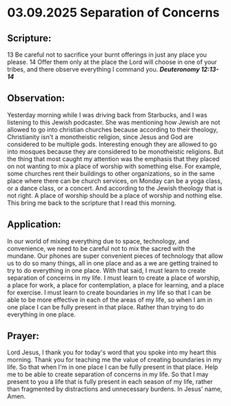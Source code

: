 # 03.09.2025 Separation of Concerns

## Scripture:
13 Be careful not to sacrifice your burnt offerings in just any place you please. 
14 Offer them only at the place the Lord will choose in one of your tribes, and there observe everything I command you.
***Deuteronomy 12:13-14***

## Observation:
Yesterday morning while I was driving back from Starbucks, and I was listening to this Jewish podcaster.
She was mentioning how Jewish are not allowed to go into christian churches because according to their theology,
Christianity isn't a monotheistic religion, since Jesus and God are considered to be multiple gods.
Interesting enough they are allowed to go into mosques because they are considered to be monotheistic religions.
But the thing that most caught my attention was the emphasis that they placed on not wanting to mix a place of worship with something else.
For example, some churches rent their buildings to other organizations, so in the same place where there can be church services,
on Monday can be a yoga class, or a dance class, or a concert. And according to the Jewish theology that is not right.
A place of worship should be a place of worship and nothing else. This bring me back to the scripture that I read this morning.

## Application:
In our world of mixing everything due to space, technology, and convenience, we need to be careful not to mix the sacred with the mundane.
Our phones are super convenient pieces of technology that allow us to do so many things, all in one place and as a we are getting trained to try to do everything in one place.
With that said, I must learn to create separation of concerns in my life. I must learn to create a place of worship, a place for work, a place for contemplation, a place for learning, and a place for exercise.
I must learn to create boundaries in my life so that I can be able to be more effective in each of the areas of my life, so when I am in one place I can be fully present in that place. Rather than trying to do everything in one place.

## Prayer:
Lord Jesus, I thank you for today's word that you spoke into my heart this morning. Thank you for teaching me the value of creating boundaries in my life.
So that when I'm in one place I can be fully present in that place. Help me to be able to create separation of concerns in my life. So that I may present to you a life that
is fully present in each season of my life, rather than fragmented by distractions and unnecessary burdens. In Jesus' name, Amen.
